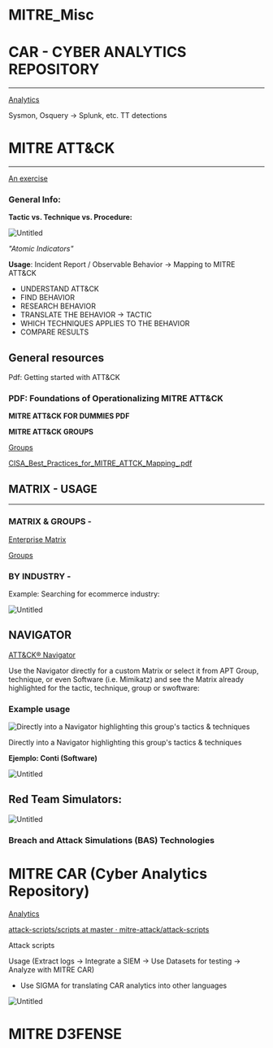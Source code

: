 # MITRE_Misc

# CAR - CYBER ANALYTICS REPOSITORY

---

[Analytics](https://car.mitre.org/analytics/)

Sysmon, Osquery → Splunk, etc. TT detections

# MITRE ATT&CK

---

[An exercise](Exercise_1.md)

### General Info:

**Tactic vs. Technique vs. Procedure:**

![Untitled](https://s3-us-west-2.amazonaws.com/secure.notion-static.com/3dec05d4-6cce-467c-b9d0-6944af68283f/Untitled.png)

*"Atomic Indicators"*

**Usage**: Incident Report / Observable Behavior → Mapping to MITRE ATT&CK

- UNDERSTAND ATT&CK
- FIND BEHAVIOR
- RESEARCH BEHAVIOR
- TRANSLATE THE BEHAVIOR → TACTIC
- WHICH TECHNIQUES APPLIES TO THE BEHAVIOR
- COMPARE RESULTS

## General resources

Pdf: Getting started with ATT&CK 

[](https://www.mitre.org/sites/default/files/publications/mitre-getting-started-with-attack-october-2019.pdf)

### PDF: Foundations of Operationalizing MITRE ATT&CK

[](https://academy.attackiq.com/learn/topicGroups/232eea9f-1b5a-44a7-b58b-83cd705de2f3/download?token=eyJhbGciOiJIUzI1NiIsInR5cCI6IkpXVCJ9.eyJxdWVyeSI6eyJ0b3BpY0dyb3VwSWQiOiIzOGY4NmI0NS04MTUxLTQ2NmYtYTQxNi0yYmIwNjUxMGE2MDkiLCJjYXRlZ29yeUluZGV4IjoiMCIsInN1YmNhdGVnb3J5SW5kZXgiOiIwIiwiZmlsZUluZGV4IjoiMCIsImRvd25sb2FkIjoiIn0sImNvdXJzZUlkIjoiMjMyZWVhOWYtMWI1YS00NGE3LWI1OGItODNjZDcwNWRlMmYzIiwiaWF0IjoxNjM0MDAxOTY2LCJleHAiOjE2MzQwMDIyNjZ9.Ndsu2fJsOXQIqvKWYsEuC8O8RNr0Nrr1n6SXf6UlDCg)

**MITRE ATT&CK FOR DUMMIES PDF**

[](https://attackiq.com/wp-content/uploads/2020/12/9781119748106.pdf)

**MITRE ATT&CK GROUPS**

[Groups](https://attack.mitre.org/groups/)

[CISA_Best_Practices_for_MITRE_ATTCK_Mapping_.pdf](https://s3-us-west-2.amazonaws.com/secure.notion-static.com/42d43062-2a59-4df5-ae76-9e1763472ea4/CISA_Best_Practices_for_MITRE_ATTCK_Mapping_.pdf)

## MATRIX - USAGE

---

### MATRIX & GROUPS -

[Enterprise Matrix](https://attack.mitre.org/matrices/enterprise/)

[Groups](https://attack.mitre.org/groups/)

### BY INDUSTRY -

Example: Searching for ecommerce industry:

![Untitled](https://s3-us-west-2.amazonaws.com/secure.notion-static.com/b286f28c-db30-49a3-9f65-768a73804e92/Untitled.png)

## NAVIGATOR

[ATT&CK® Navigator](https://mitre-attack.github.io/attack-navigator/)

Use the Navigator directly for a custom Matrix or select it from APT Group, technique, or even Software (i.e. Mimikatz) and see the Matrix already highlighted for the tactic, technique, group or swoftware:

### Example usage

![Directly into a Navigator highlighting this group's tactics & techniques](https://s3-us-west-2.amazonaws.com/secure.notion-static.com/d293fef5-c103-4954-9201-474e5547af89/Untitled.png)

Directly into a Navigator highlighting this group's tactics & techniques

**Ejemplo: Conti (Software)**

![Untitled](https://s3-us-west-2.amazonaws.com/secure.notion-static.com/f5bf621d-0d75-4fc3-a805-9deb8212db5f/Untitled.png)

## Red Team Simulators:

![Untitled](https://s3-us-west-2.amazonaws.com/secure.notion-static.com/0fd783d7-f386-45ae-b8cb-c6f203d0701b/Untitled.png)

### Breach and Attack Simulations (BAS) Technologies

[](https://medium.com/@george.fekkas/breach-and-attack-simulation-bas-technologies-10e2777ee5af)

# MITRE CAR (Cyber Analytics Repository)

[Analytics](https://car.mitre.org/analytics)

[attack-scripts/scripts at master · mitre-attack/attack-scripts](https://github.com/mitre-attack/attack-scripts/tree/master/scripts)

Attack scripts

Usage (Extract logs → Integrate a SIEM → Use Datasets for testing → Analyze with MITRE CAR)

- Use SIGMA for translating CAR analytics into other languages

![Untitled](https://s3-us-west-2.amazonaws.com/secure.notion-static.com/49a2f49f-ae06-4786-9d94-c98aefd8c5fc/Untitled.png)

# MITRE D3FENSE

[]()

